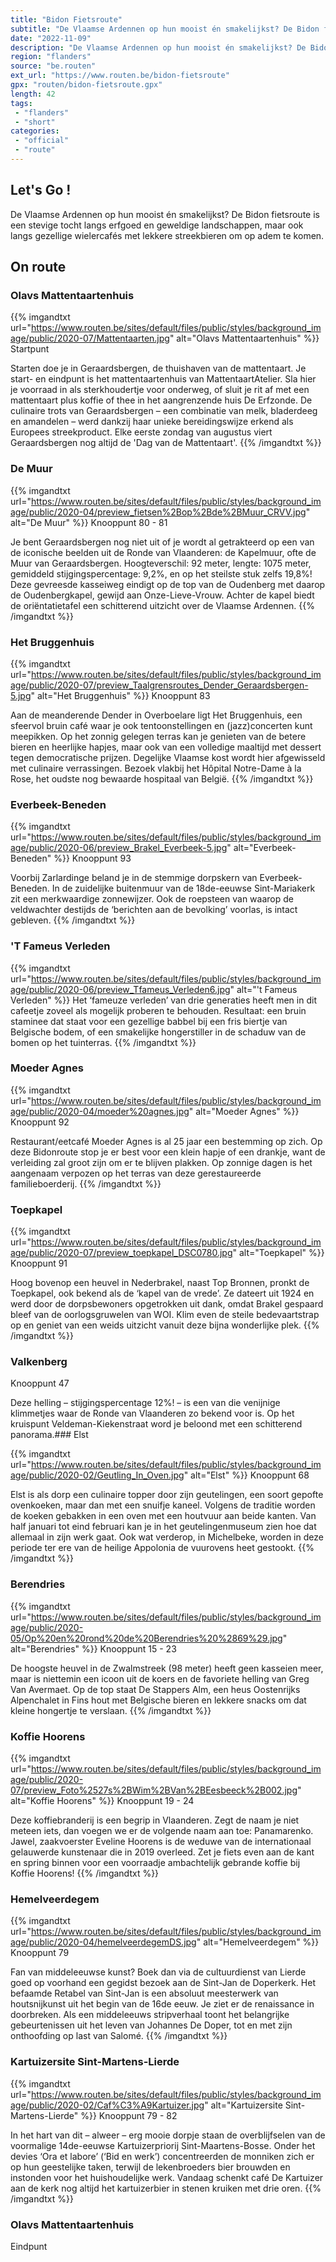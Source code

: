 ```yaml
---
title: "Bidon Fietsroute"
subtitle: "De Vlaamse Ardennen op hun mooist én smakelijkst? De Bidon fietsroute is een stevige tocht langs erfgoed en geweldige landschappen, maar ook langs gezellige wielercafés met lekkere streekbieren om op adem te komen"
date: "2022-11-09"
description: "De Vlaamse Ardennen op hun mooist én smakelijkst? De Bidon fietsroute is een stevige tocht langs erfgoed en geweldige landschappen, maar ook langs gezellige wielercafés met lekkere streekbieren om op adem te komen"
region: "flanders"
source: "be.routen"
ext_url: "https://www.routen.be/bidon-fietsroute"
gpx: "routen/bidon-fietsroute.gpx"
length: 42
tags:
 - "flanders"
 - "short"
categories:
 - "official"
 - "route"
---
```


## Let's Go ! 

De Vlaamse Ardennen op hun mooist én smakelijkst? De Bidon fietsroute is een stevige tocht langs erfgoed en geweldige landschappen, maar ook langs gezellige wielercafés met lekkere streekbieren om op adem te komen.

## On route

### Olavs Mattentaartenhuis

{{% imgandtxt url="https://www.routen.be/sites/default/files/public/styles/background_image/public/2020-07/Mattentaarten.jpg" alt="Olavs Mattentaartenhuis" %}}
Startpunt

Starten doe je in Geraardsbergen, de thuishaven van de mattentaart. Je start- en eindpunt is het mattentaartenhuis van MattentaartAtelier. Sla hier je voorraad in als sterkhoudertje voor onderweg, of sluit je rit af met een mattentaart plus koffie of thee in het aangrenzende huis De Erfzonde. De culinaire trots van Geraardsbergen – een combinatie van melk, bladerdeeg en amandelen – werd dankzij haar unieke bereidingswijze erkend als Europees streekproduct. Elke eerste zondag van augustus viert Geraardsbergen nog altijd de 'Dag van de Mattentaart'.
{{% /imgandtxt %}}

### De Muur

{{% imgandtxt url="https://www.routen.be/sites/default/files/public/styles/background_image/public/2020-04/preview_fietsen%2Bop%2Bde%2BMuur_CRVV.jpg" alt="De Muur" %}}
Knooppunt 80 - 81

Je bent Geraardsbergen nog niet uit of je wordt al getrakteerd op een van de iconische beelden uit de Ronde van Vlaanderen: de Kapelmuur, ofte de Muur van Geraardsbergen. Hoogteverschil: 92 meter, lengte: 1075 meter, gemiddeld stijgingspercentage: 9,2%, en op het steilste stuk zelfs 19,8%! Deze gevreesde kasseiweg eindigt op de top van de Oudenberg met daarop de Oudenbergkapel, gewijd aan Onze-Lieve-Vrouw. Achter de kapel biedt de oriëntatietafel een schitterend uitzicht over de Vlaamse Ardennen.
{{% /imgandtxt %}}

### Het Bruggenhuis

{{% imgandtxt url="https://www.routen.be/sites/default/files/public/styles/background_image/public/2020-07/preview_Taalgrensroutes_Dender_Geraardsbergen-5.jpg" alt="Het Bruggenhuis" %}}
Knooppunt 83

Aan de meanderende Dender in Overboelare ligt Het Bruggenhuis, een sfeervol bruin café waar je ook tentoonstellingen en (jazz)concerten kunt meepikken. Op het zonnig gelegen terras kan je genieten van de betere bieren en heerlijke hapjes, maar ook van een volledige maaltijd met dessert tegen democratische prijzen. Degelijke Vlaamse kost wordt hier afgewisseld met culinaire verrassingen. Bezoek vlakbij het Hôpital Notre-Dame à la Rose, het oudste nog bewaarde hospitaal van België.
{{% /imgandtxt %}}

### Everbeek-Beneden

{{% imgandtxt url="https://www.routen.be/sites/default/files/public/styles/background_image/public/2020-06/preview_Brakel_Everbeek-5.jpg" alt="Everbeek-Beneden" %}}
Knooppunt 93

Voorbij Zarlardinge beland je in de stemmige dorpskern van Everbeek-Beneden. In de zuidelijke buitenmuur van de 18de-eeuwse Sint-Mariakerk zit een merkwaardige zonnewijzer. Ook de roepsteen van waarop de veldwachter destijds de ‘berichten aan de bevolking’ voorlas, is intact gebleven.
{{% /imgandtxt %}}

### 'T Fameus Verleden

{{% imgandtxt url="https://www.routen.be/sites/default/files/public/styles/background_image/public/2020-06/preview_Tfameus_Verleden6.jpg" alt="'t Fameus Verleden" %}}
Het ‘fameuze verleden’ van drie generaties heeft men in dit cafeetje zoveel als mogelijk proberen te behouden. Resultaat: een bruin staminee dat staat voor een gezellige babbel bij een fris biertje van Belgische bodem, of een smakelijke hongerstiller in de schaduw van de bomen op het tuinterras.
{{% /imgandtxt %}}

### Moeder Agnes

{{% imgandtxt url="https://www.routen.be/sites/default/files/public/styles/background_image/public/2020-04/moeder%20agnes.jpg" alt="Moeder Agnes" %}}
Knooppunt 92

Restaurant/eetcafé Moeder Agnes is al 25 jaar een bestemming op zich. Op deze Bidonroute stop je er best voor een klein hapje of een drankje, want de verleiding zal groot zijn om er te blijven plakken. Op zonnige dagen is het aangenaam verpozen op het terras van deze gerestaureerde familieboerderij.
{{% /imgandtxt %}}

### Toepkapel

{{% imgandtxt url="https://www.routen.be/sites/default/files/public/styles/background_image/public/2020-07/preview_toepkapel_DSC0780.jpg" alt="Toepkapel" %}}
Knooppunt 91

Hoog bovenop een heuvel in Nederbrakel, naast Top Bronnen, pronkt de Toepkapel, ook bekend als de ‘kapel van de vrede’. Ze dateert uit 1924 en werd door de dorpsbewoners opgetrokken uit dank, omdat Brakel gespaard bleef van de oorlogsgruwelen van WOI. Klim even de steile bedevaartstrap op en geniet van een weids uitzicht vanuit deze bijna wonderlijke plek.
{{% /imgandtxt %}}

### Valkenberg

Knooppunt 47

Deze helling – stijgingspercentage 12%! – is een van die venijnige klimmetjes waar de Ronde van Vlaanderen zo bekend voor is. Op het kruispunt Veldeman-Kiekenstraat word je beloond met een schitterend panorama.### Elst

{{% imgandtxt url="https://www.routen.be/sites/default/files/public/styles/background_image/public/2020-02/Geutling_In_Oven.jpg" alt="Elst" %}}
Knooppunt 68

Elst is als dorp een culinaire topper door zijn geutelingen, een soort gepofte ovenkoeken, maar dan met een snuifje kaneel. Volgens de traditie worden de koeken gebakken in een oven met een houtvuur aan beide kanten. Van half januari tot eind februari kan je in het geutelingenmuseum zien hoe dat allemaal in zijn werk gaat. Ook wat verderop, in Michelbeke, worden in deze periode ter ere van de heilige Appolonia de vuurovens heet gestookt.
{{% /imgandtxt %}}

### Berendries

{{% imgandtxt url="https://www.routen.be/sites/default/files/public/styles/background_image/public/2020-05/Op%20en%20rond%20de%20Berendries%20%2869%29.jpg" alt="Berendries" %}}
Knooppunt 15 - 23

De hoogste heuvel in de Zwalmstreek (98 meter) heeft geen kasseien meer, maar is niettemin een icoon uit de koers en de favoriete helling van Greg Van Avermaet. Op de top staat De Stappers Alm, een heus Oostenrijks Alpenchalet in Fins hout met Belgische bieren en lekkere snacks om dat kleine hongertje te verslaan.
{{% /imgandtxt %}}

### Koffie Hoorens

{{% imgandtxt url="https://www.routen.be/sites/default/files/public/styles/background_image/public/2020-07/preview_Foto%2527s%2BWim%2BVan%2BEesbeeck%2B002.jpg" alt="Koffie Hoorens" %}}
Knooppunt 19 - 24

Deze koffiebranderij is een begrip in Vlaanderen. Zegt de naam je niet meteen iets, dan voegen we er de volgende naam aan toe: Panamarenko. Jawel, zaakvoerster Eveline Hoorens is de weduwe van de internationaal gelauwerde kunstenaar die in 2019 overleed. Zet je fiets even aan de kant en spring binnen voor een voorraadje ambachtelijk gebrande koffie bij Koffie Hoorens!
{{% /imgandtxt %}}

### Hemelveerdegem

{{% imgandtxt url="https://www.routen.be/sites/default/files/public/styles/background_image/public/2020-04/hemelveerdegemDS.jpg" alt="Hemelveerdegem" %}}
Knooppunt 79

Fan van middeleeuwse kunst? Boek dan via de cultuurdienst van Lierde goed op voorhand een gegidst bezoek aan de Sint-Jan de Doperkerk. Het befaamde Retabel van Sint-Jan is een absoluut meesterwerk van houtsnijkunst uit het begin van de 16de eeuw. Je ziet er de renaissance in doorbreken. Als een middeleeuws stripverhaal toont het belangrijke gebeurtenissen uit het leven van Johannes De Doper, tot en met zijn onthoofding op last van Salomé.
{{% /imgandtxt %}}

### Kartuizersite Sint-Martens-Lierde

{{% imgandtxt url="https://www.routen.be/sites/default/files/public/styles/background_image/public/2020-02/Caf%C3%A9Kartuizer.jpg" alt="Kartuizersite Sint-Martens-Lierde" %}}
Knooppunt 79 - 82

In het hart van dit – alweer – erg mooie dorpje staan de overblijfselen van de voormalige 14de-eeuwse Kartuizerpriorij Sint-Maartens-Bosse. Onder het devies ‘Ora et labore’ (‘Bid en werk’) concentreerden de monniken zich er op hun geestelijke taken, terwijl de lekenbroeders bier brouwden en instonden voor het huishoudelijke werk. Vandaag schenkt café De Kartuizer aan de kerk nog altijd het kartuizerbier in stenen kruiken met drie oren.
{{% /imgandtxt %}}

### Olavs Mattentaartenhuis

Eindpunt


